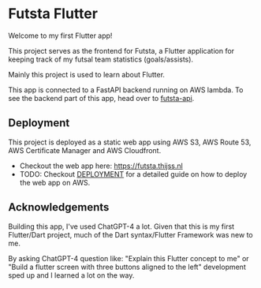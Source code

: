 # Futsta Flutter

Welcome to my first Flutter app!

This project serves as the frontend for Futsta, a Flutter application for keeping track of my futsal team statistics (goals/assists).

Mainly this project is used to learn about Flutter.

This app is connected to a FastAPI backend running on AWS lambda. To see the backend part of this app, head over to [futsta-api](https://github.com/Thijss/futsta-api).

## Deployment
This project is deployed as a static web app using AWS S3, AWS Route 53, AWS Certificate Manager and AWS Cloudfront.

- Checkout the web app here: https://futsta.thijss.nl
- TODO: Checkout [DEPLOYMENT](docs/DEPLOYMENT.md) for a detailed guide on how to deploy the web app on AWS.


## Acknowledgements
Building this app, I've used ChatGPT-4 a lot. Given that this is my first Flutter/Dart project, much of the Dart syntax/Flutter Framework was new to me.

By asking ChatGPT-4 question like: "Explain this Flutter concept to me" or "Build a flutter screen with three buttons aligned to the left" development sped up and I learned a lot on the way.
